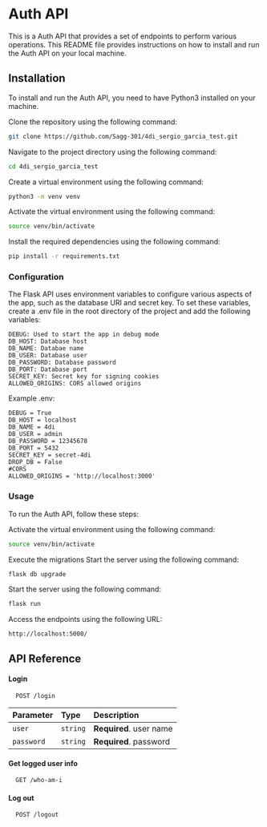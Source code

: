 # Auth API
This is a Auth API that provides a set of endpoints to perform various operations. This README file provides instructions on how to install and run the Auth API on your local machine.

## Installation
To install and run the Auth API, you need to have Python3 installed on your machine.

Clone the repository using the following command:


```sh
git clone https://github.com/Sagg-301/4di_sergio_garcia_test.git
```

Navigate to the project directory using the following command:

```sh
cd 4di_sergio_garcia_test
```

Create a virtual environment using the following command:

```sh
python3 -m venv venv
```

Activate the virtual environment using the following command:

```sh
source venv/bin/activate
```

Install the required dependencies using the following command:

```sh
pip install -r requirements.txt
```
### Configuration
The Flask API uses environment variables to configure various aspects of the app, such as the database URI and secret key. To set these variables, create a .env file in the root directory of the project and add the following variables:

```
DEBUG: Used to start the app in debug mode
DB_HOST: Database host
DB_NAME: Databae name
DB_USER: Database user
DB_PASSWORD: Database password
DB_PORT: Database port
SECRET_KEY: Secret key for signing cookies
ALLOWED_ORIGINS: CORS allowed origins

```

Example .env:
```
DEBUG = True
DB_HOST = localhost
DB_NAME = 4di
DB_USER = admin
DB_PASSWORD = 12345678
DB_PORT = 5432
SECRET_KEY = secret-4di
DROP_DB = False
#CORS
ALLOWED_ORIGINS = 'http://localhost:3000'
```



### Usage
To run the Auth API, follow these steps:

Activate the virtual environment using the following command:

```sh
source venv/bin/activate
```

Execute the migrations
Start the server using the following command:

```sh
flask db upgrade
```

Start the server using the following command:

```sh
flask run
```

Access the endpoints using the following URL:

```
http://localhost:5000/
```
## API Reference

#### Login

```http
  POST /login
```

| Parameter | Type     | Description                |
| :-------- | :------- | :------------------------- |
| `user` | `string` | **Required**. user name |
| `password` | `string` | **Required**. password |

#### Get logged user info

```http
  GET /who-am-i
```

#### Log out

```http
  POST /logout
```
